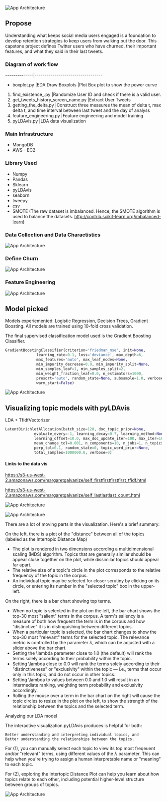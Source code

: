 ![App Architecture](https://github.com/margaretnym/Capstone-TwitterChurn/blob/master/ppt/1Margaret%20-%20Capstone2nd.png)
## Propose
Understanding what keeps social media users engaged is a foundation to develop retention strategies to keep users from walking out the door. This capstone project defines Twitter users who have churned, their important features, and what they said in their last tweets.

### Diagram of work flow 
--------------|----------------------------------
- boxplot.py 	|EDA Draw Boxplots |Plot Box plot to show the power curve	
1. find_existence_.py 	|Randomize User ID and check if there is a valid user.
2. get_tweets_history_screen_name.py |Extract User Tweets
3. getting_the_delta.py |Construct three measures the mean of delta t, max delta t, and time interval between last tweet and the day of analyss
4. feature_engineering.py |Feature engineering and model training
5. pyLDAvis.py |LDA data visualization	
	

### Main Infrastructure
- MongoDB
- AWS - EC2

### Library Used
- Numpy
- Pandas
- Sklearn
- pyLDAvis
- seaborn
- tweepy
- csv
- SMOTE (The raw dataset is imbalanced. Hence, the SMOTE algorithm is used to balance the datasets.
http://contrib.scikit-learn.org/imbalanced-learn)

### Data Collection and Data Charactistics
![App Architecture](https://github.com/margaretnym/Capstone-TwitterChurn/blob/master/ppt/2Margaret%20-%20Capstone2nd.png)

### Define Churn
![App Architecture](https://github.com/margaretnym/Capstone-TwitterChurn/blob/master/ppt/3Margaret%20-%20Capstone.png)

### Feature Engineering
![App Architecture](https://github.com/margaretnym/Capstone-TwitterChurn/blob/master/ppt/Screen%20Shot%202017-10-04%20at%204.12.10%20PM.png)

## Model picked
Models experiemented: Logistic Regression, Decision Trees, Gradient Boosting. 
All models are trained using 10-fold cross validation.

The final supervised classification model used is the Gradient Boosting Classifier.
```python
GradientBoostingClassifier(criterion='friedman_mse', init=None,
              learning_rate=0.1, loss='deviance', max_depth=6,
              max_features='auto', max_leaf_nodes=None,
              min_impurity_decrease=0.0, min_impurity_split=None,
              min_samples_leaf=1, min_samples_split=2,
              min_weight_fraction_leaf=0.0, n_estimators=1000,
              presort='auto', random_state=None, subsample=1.0, verbose=0,
              warm_start=False)

```

![App Architecture](https://github.com/margaretnym/Capstone-TwitterChurn/blob/master/ppt/5Margaret%20-%20Capstone.png)



## Visualizing topic models with pyLDAvis

LDA + TfidfVectorizer
```python
LatentDirichletAllocation(batch_size=128, doc_topic_prior=None,
             evaluate_every=-1, learning_decay=0.7, learning_method=None,
             learning_offset=10.0, max_doc_update_iter=100, max_iter=10,
             mean_change_tol=0.001, n_components=10, n_jobs=1, n_topics=8,
             perp_tol=0.1, random_state=0, topic_word_prior=None,
             total_samples=1000000.0, verbose=0)
```

#### Links to the data vis
https://s3-us-west-2.amazonaws.com/margaretgalvanize/self_firstfirstfirstfirst_tfidf.html

https://s3-us-west-2.amazonaws.com/margaretgalvanize/self_lastlastlast_count.html


![App Architecture](https://github.com/margaretnym/Capstone-TwitterChurn/blob/master/ppt/6Margaret%20-%20Capstone.png)

![App Architecture](https://github.com/margaretnym/Capstone-TwitterChurn/blob/master/ppt/6.5Margaret%20-%20Capstone.png)

There are a lot of moving parts in the visualization. Here's a brief summary:

On the left, there is a plot of the "distance" between all of the topics (labeled as the Intertopic Distance Map)
- The plot is rendered in two dimensions according a multidimensional scaling (MDS) algorithm. Topics that are generally similar should be appear close together on the plot, while dissimilar topics should appear far apart.
- The relative size of a topic's circle in the plot corresponds to the relative frequency of the topic in the corpus.
- An individual topic may be selected for closer scrutiny by clicking on its circle, or entering its number in the "selected topic" box in the upper-left.

On the right, there is a bar chart showing top terms.
- When no topic is selected in the plot on the left, the bar chart shows the top-30 most "salient" terms in the corpus. A term's saliency is a measure of both how frequent the term is in the corpus and how "distinctive" it is in distinguishing between different topics.
- When a particular topic is selected, the bar chart changes to show the top-30 most "relevant" terms for the selected topic. The relevance metric is controlled by the parameter $\lambda$, which can be adjusted with a slider above the bar chart.
- Setting the \lambda parameter close to 1.0 (the default) will rank the terms solely according to their probability within the topic.
- Setting \lambda close to 0.0 will rank the terms solely according to their "distinctiveness" or "exclusivity" within the topic — i.e., terms that occur only in this topic, and do not occur in other topics.
- Setting \lambda to values between 0.0 and 1.0 will result in an intermediate ranking, weighting term probability and exclusivity accordingly.
- Rolling the mouse over a term in the bar chart on the right will cause the topic circles to resize in the plot on the left, to show the strength of the relationship between the topics and the selected term.



Analyzing our LDA model

The interactive visualization pyLDAvis produces is helpful for both:

    Better understanding and interpreting individual topics, and
    Better understanding the relationships between the topics.

For (1), you can manually select each topic to view its top most freqeuent and/or "relevant" terms, using different values of the $\lambda$ parameter. This can help when you're trying to assign a human interpretable name or "meaning" to each topic.

For (2), exploring the Intertopic Distance Plot can help you learn about how topics relate to each other, including potential higher-level structure between groups of topics.



![App Architecture](https://github.com/margaretnym/Capstone-TwitterChurn/blob/master/ppt/8Margaret%20-%20Capstone.png)


